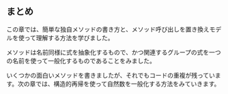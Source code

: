## まとめ

この章では、簡単な独自メソッドの書き方と、メソッド呼び出しを置き換えモデルを使って理解する方法を学びました。

メソッドは名前同様に式を抽象化するもので、かつ関連するグループの式を一つの名前を使って一般化するものであることをみました。

いくつかの面白いメソッドを書きましたが、それでもコードの重複が残っています。次の章では、構造的再帰を使って自然数を一般化する方法をみていきます。
